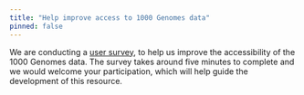 ```yaml
---
title: "Help improve access to 1000 Genomes data"
pinned: false
---
```


We are conducting a [user survey](https://goo.gl/forms/7DpxvXFip7Ype37P2), to help us improve the accessibility of the 1000 Genomes data. The survey takes around five minutes to complete and we would welcome your participation, which will help guide the development of this resource.
